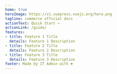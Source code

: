 ```yaml
---
home: true
heroImage: https://v1.vuepress.vuejs.org/hero.png
tagline: commerce official docs
actionText: Quick Start →
actionLink: /guide/
features:
- title: Feature 1 Title
  details: Feature 1 Description
- title: Feature 2 Title
  details: Feature 2 Description
- title: Feature 3 Title
  details: Feature 3 Description
footer: Made by IT Admin with ❤️
---
```

